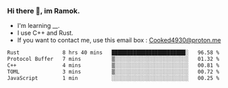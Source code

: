 ### Hi there 👋, im Ramok.

- I'm learning __.
- I use C++ and Rust.
- If you want to contact me, use this email box : Cooked4930@proton.me

<!--START_SECTION:waka-->

```txt
Rust              8 hrs 40 mins   ████████████████████████░   96.58 %
Protocol Buffer   7 mins          ▒░░░░░░░░░░░░░░░░░░░░░░░░   01.32 %
C++               4 mins          ▒░░░░░░░░░░░░░░░░░░░░░░░░   00.81 %
TOML              3 mins          ▒░░░░░░░░░░░░░░░░░░░░░░░░   00.72 %
JavaScript        1 min           ░░░░░░░░░░░░░░░░░░░░░░░░░   00.25 %
```

<!--END_SECTION:waka-->

